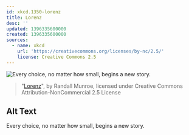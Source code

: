 ```yaml
---
id: xkcd.1350-lorenz
title: Lorenz
desc: ''
updated: 1396335600000
created: 1396335600000
sources:
  - name: xkcd
    url: 'https://creativecommons.org/licenses/by-nc/2.5/'
    license: Creative Commons 2.5
---
```

![Every choice, no matter how small, begins a new story.](https://imgs.xkcd.com/comics/shouldnt_be_hard.png)
> "[Lorenz](https://xkcd.com/1350/)", by Randall Munroe, licensed under Creative Commons Attribution-NonCommercial 2.5 License

## Alt Text
Every choice, no matter how small, begins a new story.
